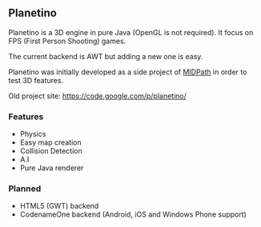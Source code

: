 ## Planetino

Planetino is a 3D engine in pure Java (OpenGL is not required). It focus on FPS (First Person Shooting) games.

The current backend is AWT but adding a new one is easy.

Planetino was initially developed as a side project of [MIDPath](http://midpath.thenesis.org) in order to test 3D features.

Old project site: https://code.google.com/p/planetino/

### Features

  * Physics
  * Easy map creation
  * Collision Detection
  * A.I
  * Pure Java renderer 
 
### Planned
 * HTML5 (GWT) backend
 * CodenameOne backend (Android, iOS and Windows Phone support)




